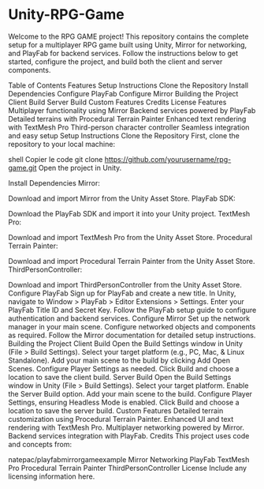 # Unity-RPG-Game
Welcome to the RPG GAME project! This repository contains the complete setup for a multiplayer RPG game built using Unity, Mirror for networking, and PlayFab for backend services. Follow the instructions below to get started, configure the project, and build both the client and server components.


Table of Contents
Features
Setup Instructions
Clone the Repository
Install Dependencies
Configure PlayFab
Configure Mirror
Building the Project
Client Build
Server Build
Custom Features
Credits
License
Features
Multiplayer functionality using Mirror
Backend services powered by PlayFab
Detailed terrains with Procedural Terrain Painter
Enhanced text rendering with TextMesh Pro
Third-person character controller
Seamless integration and easy setup
Setup Instructions
Clone the Repository
First, clone the repository to your local machine:

shell
Copier le code
git clone https://github.com/yourusername/rpg-game.git
Open the project in Unity.

Install Dependencies
Mirror:

Download and import Mirror from the Unity Asset Store.
PlayFab SDK:

Download the PlayFab SDK and import it into your Unity project.
TextMesh Pro:

Download and import TextMesh Pro from the Unity Asset Store.
Procedural Terrain Painter:

Download and import Procedural Terrain Painter from the Unity Asset Store.
ThirdPersonController:

Download and import ThirdPersonController from the Unity Asset Store.
Configure PlayFab
Sign up for PlayFab and create a new title.
In Unity, navigate to Window > PlayFab > Editor Extensions > Settings.
Enter your PlayFab Title ID and Secret Key.
Follow the PlayFab setup guide to configure authentication and backend services.
Configure Mirror
Set up the network manager in your main scene.
Configure networked objects and components as required.
Follow the Mirror documentation for detailed setup instructions.
Building the Project
Client Build
Open the Build Settings window in Unity (File > Build Settings).
Select your target platform (e.g., PC, Mac, & Linux Standalone).
Add your main scene to the build by clicking Add Open Scenes.
Configure Player Settings as needed.
Click Build and choose a location to save the client build.
Server Build
Open the Build Settings window in Unity (File > Build Settings).
Select your target platform.
Enable the Server Build option.
Add your main scene to the build.
Configure Player Settings, ensuring Headless Mode is enabled.
Click Build and choose a location to save the server build.
Custom Features
Detailed terrain customization using Procedural Terrain Painter.
Enhanced UI and text rendering with TextMesh Pro.
Multiplayer networking powered by Mirror.
Backend services integration with PlayFab.
Credits
This project uses code and concepts from:

natepac/playfabmirrorgameexample
Mirror Networking
PlayFab
TextMesh Pro
Procedural Terrain Painter
ThirdPersonController
License
Include any licensing information here.
